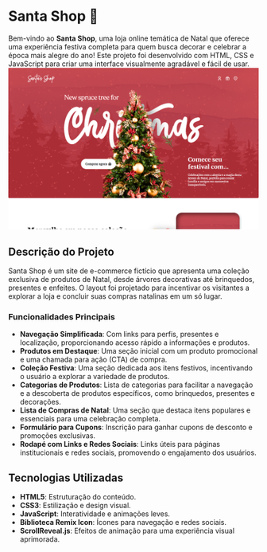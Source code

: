 # Santa Shop 🎄

Bem-vindo ao **Santa Shop**, uma loja online temática de Natal que oferece uma experiência festiva completa para quem busca decorar e celebrar a época mais alegre do ano! Este projeto foi desenvolvido com HTML, CSS e JavaScript para criar uma interface visualmente agradável e fácil de usar.
![Captura de Tela](img/santas.PNG)
## Descrição do Projeto

Santa Shop é um site de e-commerce fictício que apresenta uma coleção exclusiva de produtos de Natal, desde árvores decorativas até brinquedos, presentes e enfeites. O layout foi projetado para incentivar os visitantes a explorar a loja e concluir suas compras natalinas em um só lugar.

### Funcionalidades Principais

- **Navegação Simplificada**: Com links para perfis, presentes e localização, proporcionando acesso rápido a informações e produtos.
- **Produtos em Destaque**: Uma seção inicial com um produto promocional e uma chamada para ação (CTA) de compra.
- **Coleção Festiva**: Uma seção dedicada aos itens festivos, incentivando o usuário a explorar a variedade de produtos.
- **Categorias de Produtos**: Lista de categorias para facilitar a navegação e a descoberta de produtos específicos, como brinquedos, presentes e decorações.
- **Lista de Compras de Natal**: Uma seção que destaca itens populares e essenciais para uma celebração completa.
- **Formulário para Cupons**: Inscrição para ganhar cupons de desconto e promoções exclusivas.
- **Rodapé com Links e Redes Sociais**: Links úteis para páginas institucionais e redes sociais, promovendo o engajamento dos usuários.

## Tecnologias Utilizadas

- **HTML5**: Estruturação do conteúdo.
- **CSS3**: Estilização e design visual.
- **JavaScript**: Interatividade e animações leves.
- **Biblioteca Remix Icon**: Ícones para navegação e redes sociais.
- **ScrollReveal.js**: Efeitos de animação para uma experiência visual aprimorada.


